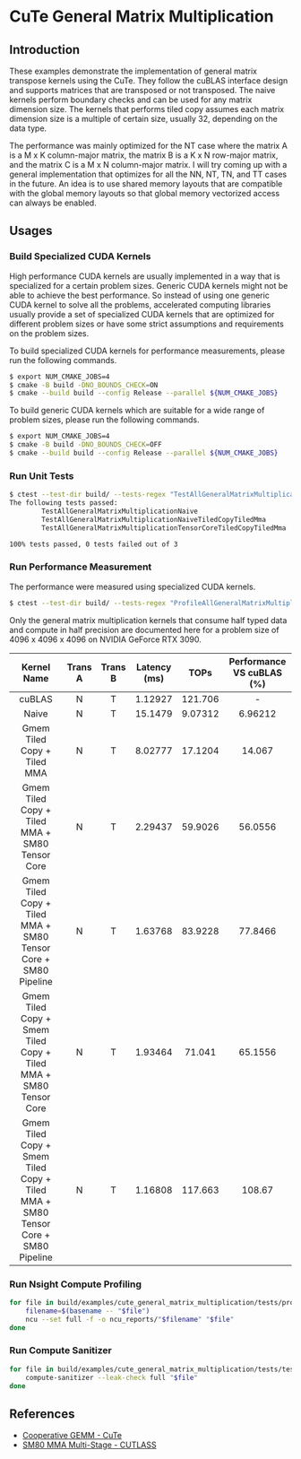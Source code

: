 # CuTe General Matrix Multiplication

## Introduction

These examples demonstrate the implementation of general matrix transpose kernels using the CuTe. They follow the cuBLAS interface design and supports matrices that are transposed or not transposed. The naive kernels perform boundary checks and can be used for any matrix dimension size. The kernels that performs tiled copy assumes each matrix dimension size is a multiple of certain size, usually 32, depending on the data type.

The performance was mainly optimized for the NT case where the matrix A is a M x K column-major matrix, the matrix B is a K x N row-major matrix, and the matrix C is a M x N column-major matrix. I will try coming up with a general implementation that optimizes for all the NN, NT, TN, and TT cases in the future. An idea is to use shared memory layouts that are compatible with the global memory layouts so that global memory vectorized access can always be enabled.

## Usages

### Build Specialized CUDA Kernels

High performance CUDA kernels are usually implemented in a way that is specialized for a certain problem sizes. Generic CUDA kernels might not be able to achieve the best performance. So instead of using one generic CUDA kernel to solve all the problems, accelerated computing libraries usually provide a set of specialized CUDA kernels that are optimized for different problem sizes or have some strict assumptions and requirements on the problem sizes.

To build specialized CUDA kernels for performance measurements, please run the following commands.

```bash
$ export NUM_CMAKE_JOBS=4
$ cmake -B build -DNO_BOUNDS_CHECK=ON
$ cmake --build build --config Release --parallel ${NUM_CMAKE_JOBS}
```

To build generic CUDA kernels which are suitable for a wide range of problem sizes, please run the following commands.

```bash
$ export NUM_CMAKE_JOBS=4
$ cmake -B build -DNO_BOUNDS_CHECK=OFF
$ cmake --build build --config Release --parallel ${NUM_CMAKE_JOBS}
```

### Run Unit Tests

```bash
$ ctest --test-dir build/ --tests-regex "TestAllGeneralMatrixMultiplication.*" --verbose
The following tests passed:
        TestAllGeneralMatrixMultiplicationNaive
        TestAllGeneralMatrixMultiplicationNaiveTiledCopyTiledMma
        TestAllGeneralMatrixMultiplicationTensorCoreTiledCopyTiledMma

100% tests passed, 0 tests failed out of 3
```

### Run Performance Measurement

The performance were measured using specialized CUDA kernels.

```bash
$ ctest --test-dir build/ --tests-regex "ProfileAllGeneralMatrixMultiplication.*" --verbose
```

Only the general matrix multiplication kernels that consume half typed data and compute in half precision are documented here for a problem size of 4096 x 4096 x 4096 on NVIDIA GeForce RTX 3090.

|                                   Kernel Name                                    | Trans A | Trans B | Latency (ms) |  TOPs   | Performance VS cuBLAS (%) |
| :------------------------------------------------------------------------------: | :-----: | :-----: | :----------: | :-----: | :-----------------------: |
|                                      cuBLAS                                      |    N    |    T    |   1.12927    | 121.706 |             -             |
|                                      Naive                                       |    N    |    T    |   15.1479    | 9.07312 |          6.96212          |
|                           Gmem Tiled Copy + Tiled MMA                            |    N    |    T    |   8.02777    | 17.1204 |          14.067           |
|                  Gmem Tiled Copy + Tiled MMA + SM80 Tensor Core                  |    N    |    T    |   2.29437    | 59.9026 |          56.0556          |
|          Gmem Tiled Copy + Tiled MMA + SM80 Tensor Core + SM80 Pipeline          |    N    |    T    |   1.63768    | 83.9228 |          77.8466          |
|         Gmem Tiled Copy + Smem Tiled Copy + Tiled MMA + SM80 Tensor Core         |    N    |    T    |   1.93464    | 71.041  |          65.1556          |
| Gmem Tiled Copy + Smem Tiled Copy + Tiled MMA + SM80 Tensor Core + SM80 Pipeline |    N    |    T    |   1.16808    | 117.663 |          108.67           |

### Run Nsight Compute Profiling

```bash
for file in build/examples/cute_general_matrix_multiplication/tests/profile_*; do
    filename=$(basename -- "$file")
    ncu --set full -f -o ncu_reports/"$filename" "$file"
done
```

### Run Compute Sanitizer

```bash
for file in build/examples/cute_general_matrix_multiplication/tests/test_*; do
    compute-sanitizer --leak-check full "$file"
done
```

## References

- [Cooperative GEMM - CuTe](https://github.com/NVIDIA/cutlass/blob/bf9da7b76c766d7ee7d536afc77880a4ef1f1156/include/cute/algorithm/cooperative_gemm.hpp)
- [SM80 MMA Multi-Stage - CUTLASS](https://github.com/NVIDIA/cutlass/blob/bf9da7b76c766d7ee7d536afc77880a4ef1f1156/include/cutlass/gemm/collective/sm80_mma_multistage.hpp)

